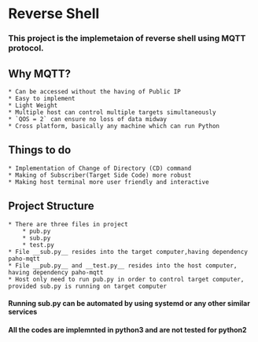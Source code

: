 # Reverse Shell
### This project is the implemetaion of reverse shell using MQTT protocol.




## Why MQTT?
	* Can be accessed without the having of Public IP
	* Easy to implement
	* Light Weight
	* Multiple host can control multiple targets simultaneously
	* `QOS = 2` can ensure no loss of data midway
	* Cross platform, basically any machine which can run Python 



## Things to do
	* Implementation of Change of Directory (CD) command
	* Making of Subscriber(Target Side Code) more robust
	* Making host terminal more user friendly and interactive


## Project Structure
	* There are three files in project
		* pub.py
		* sub.py
		* test.py
	* File __sub.py__ resides into the target computer,having dependency paho-mqtt
	* File __pub.py__ and __test.py__ resides into the host computer, having dependency paho-mqtt
	* Host only need to run pub.py in order to control target computer, provided sub.py is running on target computer 

#### Running sub.py can be automated by using systemd or any other similar services 

#### All the codes are implemnted in python3 and are not tested for python2
